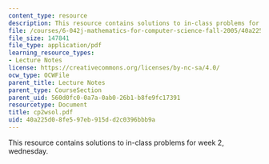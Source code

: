```yaml
---
content_type: resource
description: This resource contains solutions to in-class problems for week 2, wednesday.
file: /courses/6-042j-mathematics-for-computer-science-fall-2005/40a225d08fe597eb915dd2c0396bbb9a_cp2wsol.pdf
file_size: 147841
file_type: application/pdf
learning_resource_types:
- Lecture Notes
license: https://creativecommons.org/licenses/by-nc-sa/4.0/
ocw_type: OCWFile
parent_title: Lecture Notes
parent_type: CourseSection
parent_uid: 560d0fc0-0a7a-0ab0-26b1-b8fe9fc17391
resourcetype: Document
title: cp2wsol.pdf
uid: 40a225d0-8fe5-97eb-915d-d2c0396bbb9a
---
```

This resource contains solutions to in-class problems for week 2, wednesday.